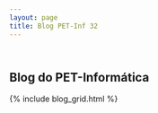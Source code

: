 ```yaml
---
layout: page
title: Blog PET-Inf 32
---
```

<header class="masthead"></header>

<div class="col-lg-12 text-center">
	<h2 class="section-heading text-uppercase">Blog do PET-Informática</h2>
</div>

{% include blog_grid.html %}
